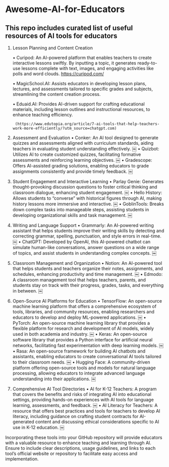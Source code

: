 # Awesome-AI-for-Educators
## This repo includes curated list of useful resources of AI tools for educators
1. Lesson Planning and Content Creation

	•	Curipod: An AI-powered platform that enables teachers to create interactive lessons swiftly. By inputting a topic, it generates ready-to-use lessons complete with text, images, and engaging activities like polls and word clouds.
		https://curipod.com/

	•	MagicSchool.AI: Assists educators in developing lesson plans, lectures, and assessments tailored to specific grades and subjects, streamlining the content creation process.

	•	Eduaid.AI: Provides AI-driven support for crafting educational materials, including lesson outlines and instructional resources, to enhance teaching efficiency.

		(https://www.edutopia.org/article/7-ai-tools-that-help-teachers-work-more-efficiently/?utm_source=chatgpt.com)

3. Assessment and Evaluation
	•	Conker: An AI tool designed to generate quizzes and assessments aligned with curriculum standards, aiding teachers in evaluating student understanding effectively.  ￼
	•	Quizbot: Utilizes AI to create customized quizzes, facilitating formative assessments and reinforcing learning objectives.  ￼
	•	Gradescope: Offers AI-assisted grading solutions, enabling educators to grade assignments consistently and provide timely feedback.  ￼

4. Student Engagement and Interactive Learning
	•	Parlay Genie: Generates thought-provoking discussion questions to foster critical thinking and classroom dialogue, enhancing student engagement.  ￼
	•	Hello History: Allows students to “converse” with historical figures through AI, making history lessons more immersive and interactive.  ￼
	•	GoblinTools: Breaks down complex tasks into manageable steps, assisting students in developing organizational skills and task management.  ￼

5. Writing and Language Support
	•	Grammarly: An AI-powered writing assistant that helps students improve their writing skills by detecting and correcting grammar, spelling, punctuation, and style errors in real-time.  ￼
	•	ChatGPT: Developed by OpenAI, this AI-powered chatbot can simulate human-like conversations, answer questions on a wide range of topics, and assist students in understanding complex concepts.  ￼

6. Classroom Management and Organization
	•	Notion: An AI-powered tool that helps students and teachers organize their notes, assignments, and schedules, enhancing productivity and time management.  ￼
	•	Edmodo: A classroom management tool that helps teachers, parents, and students stay on track with their progress, grades, tasks, and everything in between.  ￼

7. Open-Source AI Platforms for Education
	•	TensorFlow: An open-source machine learning platform that offers a comprehensive ecosystem of tools, libraries, and community resources, enabling researchers and educators to develop and deploy ML-powered applications.  ￼
	•	PyTorch: An open-source machine learning library that provides a flexible platform for research and development of AI models, widely used in both academia and industry.  ￼
	•	Keras: An open-source software library that provides a Python interface for artificial neural networks, facilitating fast experimentation with deep learning models.  ￼
	•	Rasa: An open-source framework for building AI chatbots and assistants, enabling educators to create conversational AI tools tailored to their classroom needs.  ￼
	•	Hugging Face: A community-driven platform offering open-source tools and models for natural language processing, allowing educators to integrate advanced language understanding into their applications.  ￼

8. Comprehensive AI Tool Directories
	•	AI for K-12 Teachers: A program that covers the benefits and risks of integrating AI into educational settings, providing hands-on experiences with AI tools for language learning, assessments, and feedback.  ￼
	•	AI Literacy for Teachers: A resource that offers best practices and tools for teachers to develop AI literacy, including guidance on crafting student contracts for AI-generated content and discussing ethical considerations specific to AI use in K-12 education.  ￼

Incorporating these tools into your GitHub repository will provide educators with a valuable resource to enhance teaching and learning through AI. Ensure to include clear descriptions, usage guidelines, and links to each tool’s official website or repository to facilitate easy access and implementation.
